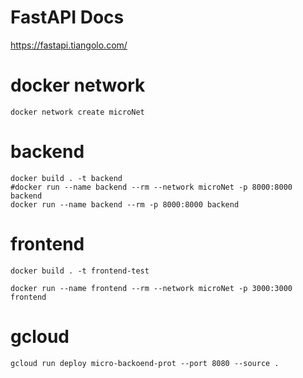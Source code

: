 # FastAPI Docs
https://fastapi.tiangolo.com/


# docker network
```
docker network create microNet
```

# backend
```
docker build . -t backend
#docker run --name backend --rm --network microNet -p 8000:8000 backend
docker run --name backend --rm -p 8000:8000 backend
```

# frontend
```
docker build . -t frontend-test

docker run --name frontend --rm --network microNet -p 3000:3000 frontend

```

# gcloud
```
gcloud run deploy micro-backoend-prot --port 8080 --source .
```




